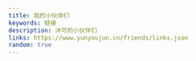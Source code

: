 ```yaml
---
title: 我的小伙伴们
keywords: 链接
description: 沐可的小伙伴们
links: https://www.yunyoujun.cn/friends/links.json
random: true
---
```


<YunLinks :links="frontmatter.links" :random="frontmatter.random" />
<MilcoBackground />
